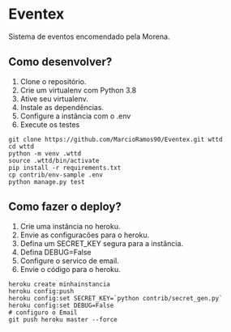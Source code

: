 # Eventex

Sistema de eventos encomendado pela Morena.

## Como desenvolver?

1. Clone o repositório.
2. Crie um virtualenv com Python 3.8
3. Ative seu virtualenv.
4. Instale as dependências.
5. Configure a instância com o .env
6. Execute os testes

```console
git clone https://github.com/MarcioRamos90/Eventex.git wttd
cd wttd
python -m venv .wttd
source .wttd/bin/activate
pip install -r requirements.txt
cp contrib/env-sample .env
python manage.py test
```

## Como fazer o deploy?

1. Crie uma instância no heroku.
2. Envie as configuracões para o heroku.
3. Defina um SECRET_KEY segura para a instância.
4. Defina DEBUG=False
5. Configure o servico de email.
6. Envie o código para o heroku.


```console
heroku create minhainstancia
heroku config:push
heroku config:set SECRET_KEY=`python contrib/secret_gen.py`
heroku config:set DEBUG=False
# configuro o Email
git push heroku master --force
```